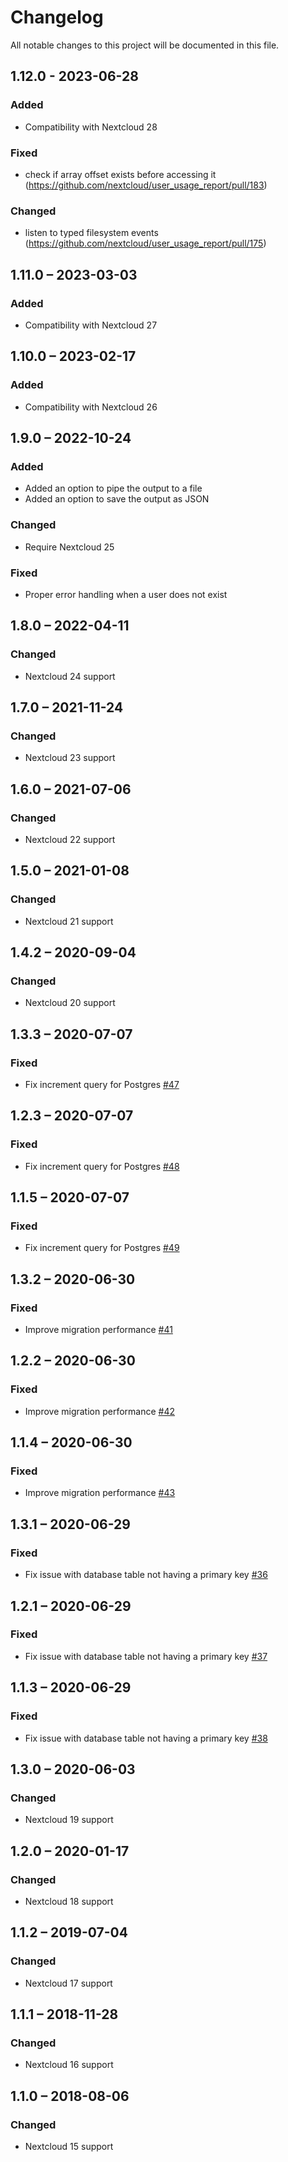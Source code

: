 # Changelog
All notable changes to this project will be documented in this file.

## 1.12.0 - 2023-06-28
### Added
- Compatibility with Nextcloud 28

### Fixed
- check if array offset exists before accessing it (https://github.com/nextcloud/user_usage_report/pull/183)

### Changed
- listen to typed filesystem events (https://github.com/nextcloud/user_usage_report/pull/175)

## 1.11.0 – 2023-03-03
### Added
- Compatibility with Nextcloud 27

## 1.10.0 – 2023-02-17
### Added
- Compatibility with Nextcloud 26

## 1.9.0 – 2022-10-24
### Added
- Added an option to pipe the output to a file
- Added an option to save the output as JSON

### Changed
- Require Nextcloud 25

### Fixed
- Proper error handling when a user does not exist

## 1.8.0 – 2022-04-11
### Changed
- Nextcloud 24 support

## 1.7.0 – 2021-11-24
### Changed
- Nextcloud 23 support

## 1.6.0 – 2021-07-06
### Changed
- Nextcloud 22 support

## 1.5.0 – 2021-01-08
### Changed
- Nextcloud 21 support

## 1.4.2 – 2020-09-04
### Changed
- Nextcloud 20 support

## 1.3.3 – 2020-07-07
### Fixed
- Fix increment query for Postgres
  [#47](https://github.com/nextcloud/user_usage_report/pull/47)

## 1.2.3 – 2020-07-07
### Fixed
- Fix increment query for Postgres
  [#48](https://github.com/nextcloud/user_usage_report/pull/48)

## 1.1.5 – 2020-07-07
### Fixed
- Fix increment query for Postgres
  [#49](https://github.com/nextcloud/user_usage_report/pull/49)

## 1.3.2 – 2020-06-30
### Fixed
- Improve migration performance
  [#41](https://github.com/nextcloud/user_usage_report/pull/41)

## 1.2.2 – 2020-06-30
### Fixed
- Improve migration performance
  [#42](https://github.com/nextcloud/user_usage_report/pull/42)

## 1.1.4 – 2020-06-30
### Fixed
- Improve migration performance
  [#43](https://github.com/nextcloud/user_usage_report/pull/43)

## 1.3.1 – 2020-06-29
### Fixed
- Fix issue with database table not having a primary key
  [#36](https://github.com/nextcloud/user_usage_report/pull/36)

## 1.2.1 – 2020-06-29
### Fixed
- Fix issue with database table not having a primary key
  [#37](https://github.com/nextcloud/user_usage_report/pull/37)

## 1.1.3 – 2020-06-29
### Fixed
- Fix issue with database table not having a primary key
  [#38](https://github.com/nextcloud/user_usage_report/pull/38)

## 1.3.0 – 2020-06-03
### Changed
- Nextcloud 19 support

## 1.2.0 – 2020-01-17
### Changed
- Nextcloud 18 support

## 1.1.2 – 2019-07-04
### Changed
- Nextcloud 17 support

## 1.1.1 – 2018-11-28
### Changed
- Nextcloud 16 support

## 1.1.0 – 2018-08-06
### Changed
- Nextcloud 15 support

